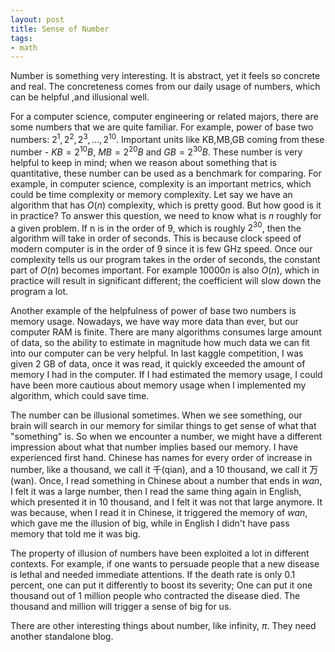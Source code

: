 ```yaml
---
layout: post
title: Sense of Number
tags:
- math
---
```


Number is something very interesting. It is abstract, yet it feels so concrete and real. The concreteness comes from our daily usage of numbers, which can be helpful ,and illusional well. <!--break-->

For a computer science, computer engineering or related majors, there are some numbers that we are quite familiar. For example, power of base two numbers: $2^1, 2^2, 2^3, ..., 2^{10}$. Important units like KB,MB,GB coming from these number - $KB = 2^{10}B$, $MB = 2^{20}B$ and $GB = 2^{30}B$. These number is very helpful to keep in mind; when we reason about something that is quantitative, these number can be used as a benchmark for comparing. For example, in computer science, complexity is an important metrics, which could be time complexity or memory complexity. Let say we have an algorithm that has $O(n)$ complexity, which is pretty good. But how good is it in practice? To answer this question, we need to know what is $n$ roughly for a given problem. If n is in the order of $9$, which is roughly $2^{30}$, then the algorithm will take in order of seconds. This is because clock speed of modern computer is in the order of 9 since it is few GHz speed. Once our complexity tells us our program takes in the order of seconds, the constant part of $O(n)$ becomes important. For example $10000n$ is also $O(n)$, which in practice will result in significant different; the coefficient will slow down the program a lot.

Another example of the helpfulness of power of base two numbers is memory usage. Nowadays, we have way more data than ever, but our computer RAM is finite. There are many algorithms consumes large amount of data, so the ability to estimate in magnitude how much data we can fit into our computer can be very helpful. In last kaggle competition, I was given 2 GB of data, once it was read, it quickly exceeded the amount of memory I had in the computer. If I had estimated the memory usage, I could have been more cautious about memory usage when I implemented my algorithm, which could save time.

The number can be illusional sometimes. When we see something, our brain will search in our memory for similar things to get sense of what that "something" is. So when we encounter a number, we might have a different impression about what that number implies based our memory. I have experienced first hand. Chinese has names for every order of increase in number, like a thousand, we call it 千(qian), and a 10 thousand, we call it 万(wan). Once, I read something in Chinese about a number that ends in <i>wan</i>, I felt it was a large number, then I read the same thing again in English, which presented it in 10 thousand, and I felt it was not that large anymore. It was because, when I read it in Chinese, it triggered the memory of <i>wan</i>, which gave me the illusion of big, while in English I didn't have pass memory that told me it was big.

The property of illusion of numbers have been exploited a lot in different contexts. For example, if one wants to persuade people that a new disease is lethal and needed immediate attentions. If the death rate is only 0.1 percent, one can put it differently to boost its severity; One can put it one thousand out of 1 million people who contracted the disease died. The thousand and million will trigger a sense of big for us.

There are other interesting things about number, like infinity, $\pi$. They need another standalone blog.



